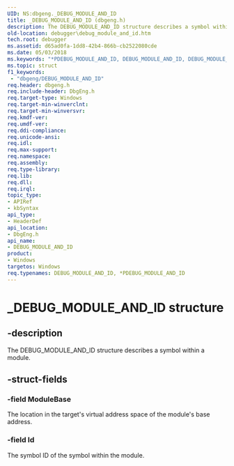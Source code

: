 ```yaml
---
UID: NS:dbgeng._DEBUG_MODULE_AND_ID
title: _DEBUG_MODULE_AND_ID (dbgeng.h)
description: The DEBUG_MODULE_AND_ID structure describes a symbol within a module.
old-location: debugger\debug_module_and_id.htm
tech.root: debugger
ms.assetid: d65ad0fa-1dd8-42b4-866b-cb2522080cde
ms.date: 05/03/2018
ms.keywords: "*PDEBUG_MODULE_AND_ID, DEBUG_MODULE_AND_ID, DEBUG_MODULE_AND_ID structure [Windows Debugging], PDEBUG_MODULE_AND_ID, PDEBUG_MODULE_AND_ID structure pointer [Windows Debugging], Structures_d53c2a34-f855-45a0-918b-0a8dfb936828.xml, _DEBUG_MODULE_AND_ID, dbgeng/DEBUG_MODULE_AND_ID, dbgeng/PDEBUG_MODULE_AND_ID, debugger.debug_module_and_id"
ms.topic: struct
f1_keywords:
 - "dbgeng/DEBUG_MODULE_AND_ID"
req.header: dbgeng.h
req.include-header: DbgEng.h
req.target-type: Windows
req.target-min-winverclnt: 
req.target-min-winversvr: 
req.kmdf-ver: 
req.umdf-ver: 
req.ddi-compliance: 
req.unicode-ansi: 
req.idl: 
req.max-support: 
req.namespace: 
req.assembly: 
req.type-library: 
req.lib: 
req.dll: 
req.irql: 
topic_type:
- APIRef
- kbSyntax
api_type:
- HeaderDef
api_location:
- DbgEng.h
api_name:
- DEBUG_MODULE_AND_ID
product:
- Windows
targetos: Windows
req.typenames: DEBUG_MODULE_AND_ID, *PDEBUG_MODULE_AND_ID
---
```


# _DEBUG_MODULE_AND_ID structure


## -description


The DEBUG_MODULE_AND_ID structure describes a symbol within a module.


## -struct-fields




### -field ModuleBase

The location in the target's virtual address space of the module's base address.


### -field Id

The symbol ID of the symbol within the module.

